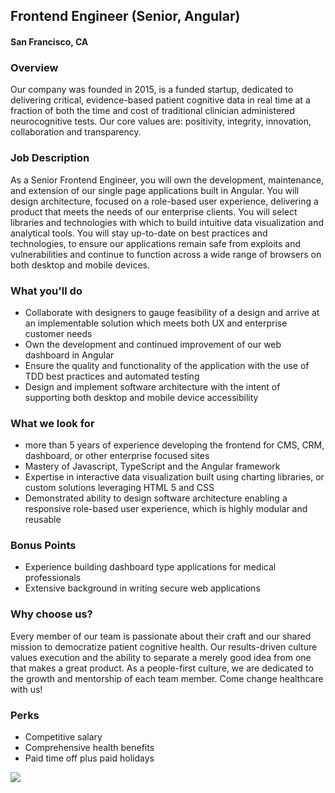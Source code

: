 ## Frontend Engineer (Senior, Angular)
#### San Francisco, CA

### Overview
Our company was founded in 2015, is a funded startup, dedicated to delivering critical, evidence-based patient cognitive data in real time at a fraction of both the time and cost of traditional clinician administered neurocognitive tests. Our core values are: positivity, integrity, innovation, collaboration and transparency.

### Job Description
As a Senior Frontend Engineer, you will own the development, maintenance, and extension of our single page applications built in Angular. You will design architecture, focused on a role-based user experience, delivering a product that meets the needs of our enterprise clients. You will select libraries and technologies with which to build intuitive data visualization and analytical tools. You will stay up-to-date on best practices and technologies, to ensure our applications remain safe from exploits and vulnerabilities and continue to function across a wide range of browsers on both desktop and mobile devices.

### What you'll do
+ Collaborate with designers to gauge feasibility of a design and arrive at an implementable solution which meets both UX and enterprise customer needs
+ Own the development and continued improvement of our web dashboard in Angular 
+ Ensure the quality and functionality of the application with the use of TDD best practices and automated testing
+ Design and implement software architecture with the intent of supporting both desktop and mobile device accessibility

### What we look for
+ more than 5 years of experience developing the frontend for CMS, CRM, dashboard, or other enterprise focused sites
+ Mastery of Javascript, TypeScript and the Angular framework 
+ Expertise in interactive data visualization built using charting libraries, or custom solutions leveraging HTML 5 and CSS 
+ Demonstrated ability to design software architecture enabling a responsive role-based user experience, which is highly modular and reusable

### Bonus Points
+ Experience building dashboard type applications for medical professionals
+ Extensive background in writing secure web applications  

### Why choose us?
Every member of our team is passionate about their craft and our shared mission to democratize patient cognitive health. Our results-driven culture values execution and the ability to separate a merely good idea from one that makes a great product. As a people-first culture, we are dedicated to the growth and mentorship of each team member. Come change healthcare with us!

### Perks
+ Competitive salary
+ Comprehensive health benefits
+ Paid time off plus paid holidays


[<img src="https://dabuttonfactory.com/button.png?t=Apply&f=Calibri-Bold&ts=24&tc=fff&tshs=1&tshc=000&hp=20&vp=8&c=5&bgt=gradient&bgc=3d85c6&ebgc=073763">](https://letsrockit.ngrok.io/users/auth/github?job_id=u2f2b25pea-frontend-engineer-senior-angular/)

